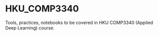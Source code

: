 # HKU_COMP3340
Tools, practices, notebooks to be covered in HKU COMP3340 (Applied Deep Learning) course. 
